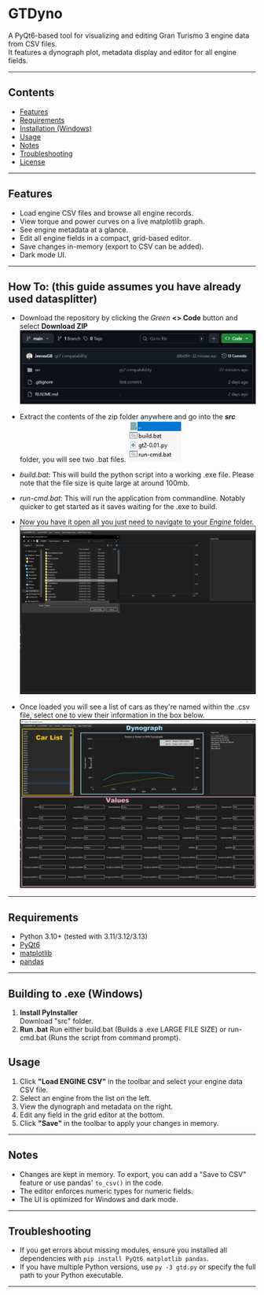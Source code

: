 # GTDyno

A PyQt6-based tool for visualizing and editing Gran Turismo 3 engine data from CSV files.  
It features a dynograph plot, metadata display and editor for all engine fields.

---

## Contents

- [Features](#features)
- [Requirements](#requirements)
- [Installation (Windows)](#building-to-exe-windows)
- [Usage](#usage)
- [Notes](#notes)
- [Troubleshooting](#troubleshooting)
- [License](#license)

---

## Features

- Load engine CSV files and browse all engine records.
- View torque and power curves on a live matplotlib graph.
- See engine metadata at a glance.
- Edit all engine fields in a compact, grid-based editor.
- Save changes in-memory (export to CSV can be added).
- Dark mode UI.

---

## How To: (this guide assumes you have already used datasplitter)

- Download the repository by clicking the *Green* **<> Code** button and select **Download ZIP**  ![alt text](image.png)

- Extract the contents of the zip folder anywhere and go into the ***src*** folder, you will see two .bat files. 
![alt text](image-4.png)

- *build.bat*: This will build the python script into a working .exe file. Please note that the file size is quite large at around 100mb.
- *run-cmd.bat*: This will run the application from commandline. Notably quicker to get started as it saves waiting for the .exe to build.

- Now you have it open all you just need to navigate to your *Engine* folder. ![alt text](image-3.png)

- Once loaded you will see a list of cars as they're named within the .csv file, select one to view their information in the box below. ![alt text](src/info.png)



---
## Requirements

- Python 3.10+ (tested with 3.11/3.12/3.13)
- [PyQt6](https://pypi.org/project/PyQt6/)
- [matplotlib](https://pypi.org/project/matplotlib/)
- [pandas](https://pypi.org/project/pandas/)

---

## Building to .exe (Windows)

1. **Install PyInstaller**  
   Download "src" folder.
2. **Run .bat**
   Run either build.bat (Builds a .exe LARGE FILE SIZE) or run-cmd.bat (Runs the script from command prompt).

## Usage

1. Click **"Load ENGINE CSV"** in the toolbar and select your engine data CSV file.
2. Select an engine from the list on the left.
3. View the dynograph and metadata on the right.
4. Edit any field in the grid editor at the bottom.
5. Click **"Save"** in the toolbar to apply your changes in memory.

---

## Notes

- Changes are kept in memory. To export, you can add a "Save to CSV" feature or use pandas' `to_csv()` in the code.
- The editor enforces numeric types for numeric fields.
- The UI is optimized for Windows and dark mode.

---

## Troubleshooting

- If you get errors about missing modules, ensure you installed all dependencies with `pip install PyQt6 matplotlib pandas`.
- If you have multiple Python versions, use `py -3 gtd.py` or specify the full path to your Python executable.

---
